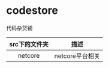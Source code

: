 # codestore
代码杂货铺

| src下的文件夹 |      描述       |
| :-----------: | :-------------: |
|    netcore    | netcore平台相关 |

